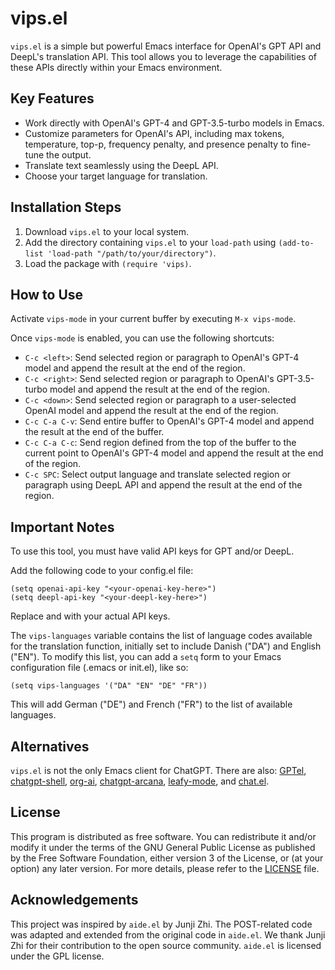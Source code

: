 # vips.el

`vips.el` is a simple but powerful Emacs interface for OpenAI's GPT API and DeepL's translation API. This tool allows you to leverage the capabilities of these APIs directly within your Emacs environment.

## Key Features

- Work directly with OpenAI's GPT-4 and GPT-3.5-turbo models in Emacs.
- Customize parameters for OpenAI's API, including max tokens, temperature, top-p, frequency penalty, and presence penalty to fine-tune the output.
- Translate text seamlessly using the DeepL API.
- Choose your target language for translation.

## Installation Steps

1. Download `vips.el` to your local system.
2. Add the directory containing `vips.el` to your `load-path` using `(add-to-list 'load-path "/path/to/your/directory")`.
3. Load the package with `(require 'vips)`.

## How to Use

Activate `vips-mode` in your current buffer by executing `M-x vips-mode`.

Once `vips-mode` is enabled, you can use the following shortcuts:

- `C-c <left>`: Send selected region or paragraph to OpenAI's GPT-4 model and append the result at the end of the region.
- `C-c <right>`: Send selected region or paragraph to OpenAI's GPT-3.5-turbo model and append the result at the end of the region.
- `C-c <down>`: Send selected region or paragraph to a user-selected OpenAI model and append the result at the end of the region.
- `C-c C-a C-v`: Send entire buffer to OpenAI's GPT-4 model and append the result at the end of the buffer.
- `C-c C-a C-c`: Send region defined from the top of the buffer to the current point to OpenAI's GPT-4 model and append the result at the end of the region.
- `C-c SPC`: Select output language and translate selected region or paragraph using DeepL API and append the result at the end of the region.

## Important Notes

To use this tool, you must have valid API keys for GPT and/or DeepL.

Add the following code to your config.el file:

```emacs-lisp
(setq openai-api-key "<your-openai-key-here>")
(setq deepl-api-key "<your-deepl-key-here>")
```

Replace <your-openai-key-here> and <your-deepl-key-here> with your actual API keys.

The `vips-languages` variable contains the list of language codes available for the translation function, initially set to include Danish ("DA") and English ("EN"). To modify this list, you can add a `setq` form to your Emacs configuration file (.emacs or init.el), like so:

```emacs-lisp
(setq vips-languages '("DA" "EN" "DE" "FR"))
```

This will add German ("DE") and French ("FR") to the list of available languages.

## Alternatives

`vips.el` is not the only Emacs client for ChatGPT. There are also: [GPTel](https://github.com/karthink/gptel), [chatgpt-shell](https://github.com/xenodium/chatgpt-shell), [org-ai](https://github.com/rksm/org-ai), [chatgpt-arcana](https://github.com/CarlQLange/chatgpt-arcana.el), [leafy-mode](https://github.com/MichaelBurge/leafy-mode), and [chat.el](https://github.com/iwahbe/chat.el).

## License

This program is distributed as free software. You can redistribute it and/or modify it under the terms of the GNU General Public License as published by the Free Software Foundation, either version 3 of the License, or (at your option) any later version. For more details, please refer to the [LICENSE](LICENSE) file.

## Acknowledgements

This project was inspired by `aide.el` by Junji Zhi. The POST-related code was adapted and extended from the original code in `aide.el`. We thank Junji Zhi for their contribution to the open source community. `aide.el` is licensed under the GPL license.
